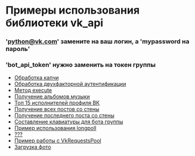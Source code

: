 Примеры использования библиотеки vk_api
======
### 'python@vk.com' замените на ваш логин, а 'mypassword на пароль'
### 'bot_api_token' нужно заменить на токен группы
* [Обработка капчи](./captcha_handle.py)
* [Обработка двухфакторной аутентификации](./two_factor_auth.py)
* [Метод execute](./execute_functions.py)
* [Получение альбомов музыки](./get_album_audio.py)
* [Топ 15 исполнителей профиля ВК](./get_all_audio.py)
* [Получение всех постов со стены](./get_full_wall.py)
* [Получение последнего поста со стены](./simple_example.py)
* [Составление клавиатуры для бота группы](./keyboard.py)
* [Пример использования longpoll](./longpoll.py)
* [???](./proxies_timeout_retries.py)
* [Пример работы с VkRequestsPool](./requests_pool.py)
* [Загрузка фото](./upload_photo.py)
